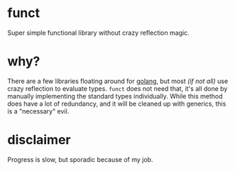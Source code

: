 # funct

Super simple functional library without crazy reflection magic.

# why?

There are a few libraries floating around for [golang](https://golang.org), but most *(if not all)* use crazy
reflection to evaluate types. `funct` does not need that, it's all done by manually implementing the standard types
individually. While this method does have a lot of redundancy, and it will be cleaned up with generics, this is a 
"necessary" evil.

# disclaimer

Progress is slow, but sporadic because of my job.
